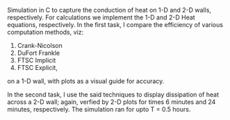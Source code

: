 Simulation in C to capture the conduction of heat on 1-D and 2-D walls, respectively. For calculations we implement the 1-D and 2-D Heat equations, respectively.
In the first task, I compare the efficiency of various computation methods, viz:
1. Crank-Nicolson
2. DuFort Frankle
3. FTSC Implicit
4. FTSC Explicit, 

on a 1-D wall, with plots as a visual guide for accuracy. 

In the second task, I use the said techniques to display dissipation of heat across a 2-D wall; again, verfied by 2-D plots for times 6 minutes and 24 minutes, respectively. 
The simulation ran for upto T = 0.5 hours. 


